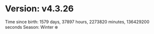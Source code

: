 # Version: v4.3.26
Time since birth: 1579 days, 37897 hours, 2273820 minutes, 136429200 seconds
Season: Winter ❄️
